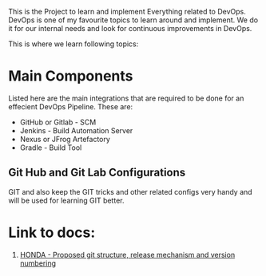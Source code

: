 This is the Project to learn and implement Everything related to DevOps. DevOps is one of my favourite topics to learn around and implement. We do it for our internal needs and look for continuous improvements in DevOps.

This is where we learn following topics:

# Main Components

Listed here are the main integrations that are required to be done for an effecient DevOps Pipeline. These are:

-   GitHub or Gitlab - SCM
-   Jenkins - Build Automation Server
-   Nexus or JFrog Artefactory
-   Gradle - Build Tool

## Git Hub and Git Lab Configurations

GIT and also keep the GIT tricks and other related configs very handy and will be used for learning GIT better.

# Link to docs:

1. [HONDA - Proposed git structure, release mechanism and version numbering](./docs/ReleaseAndGit-v1.md)
